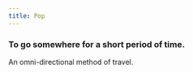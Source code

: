 ```yaml
---
title: Pop
---
```

### To go somewhere for a short period of time.
An omni-directional method of travel.
